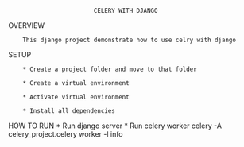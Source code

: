                             CELERY WITH DJANGO

OVERVIEW
        
        This django project demonstrate how to use celry with django


SETUP

        * Create a project folder and move to that folder
        
        * Create a virtual environment 
        
        * Activate virtual environment
        
        * Install all dependencies


HOW TO RUN
        * Run django server
        * Run celery worker
                celery -A celery_project.celery worker -l info
